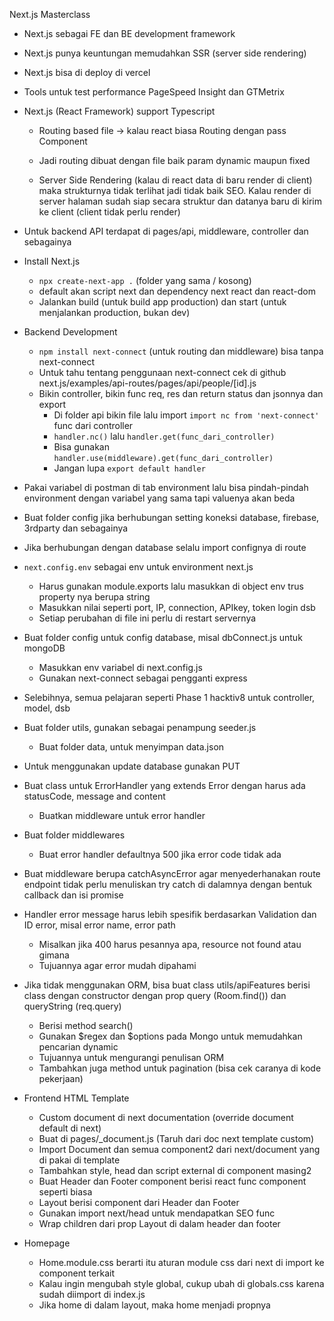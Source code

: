 Next.js Masterclass

- Next.js sebagai FE dan BE development framework

- Next.js punya keuntungan memudahkan SSR (server side rendering)

- Next.js bisa di deploy di vercel

- Tools untuk test performance PageSpeed Insight dan GTMetrix

- Next.js (React Framework) support Typescript

  - Routing based file -> kalau react biasa Routing dengan pass Component

  - Jadi routing dibuat dengan file baik param dynamic maupun fixed

  - Server Side Rendering (kalau di react data di baru render di client) maka strukturnya tidak terlihat jadi tidak baik SEO. Kalau render di server halaman sudah siap secara struktur dan datanya baru di kirim ke client (client tidak perlu render)

- Untuk backend API terdapat di pages/api, middleware, controller dan sebagainya

- Install Next.js

  - `npx create-next-app .` (folder yang sama / kosong)
  - default akan script next dan dependency next react dan react-dom
  - Jalankan build (untuk build app production) dan start (untuk menjalankan production, bukan dev)

- Backend Development

  - `npm install next-connect` (untuk routing dan middleware) bisa tanpa next-connect
  - Untuk tahu tentang penggunaan next-connect cek di github next.js/examples/api-routes/pages/api/people/[id].js
  - Bikin controller, bikin func req, res dan return status dan jsonnya dan export
    - Di folder api bikin file lalu import `import nc from 'next-connect'` func dari controller
    - `handler.nc()` lalu `handler.get(func_dari_controller)`
    - Bisa gunakan `handler.use(middleware).get(func_dari_controller)`
    - Jangan lupa `export default handler`

- Pakai variabel di postman di tab environment lalu bisa pindah-pindah environment dengan variabel yang sama tapi valuenya akan beda

- Buat folder config jika berhubungan setting koneksi database, firebase, 3rdparty dan sebagainya

- Jika berhubungan dengan database selalu import confignya di route

- `next.config.env` sebagai env untuk environment next.js

  - Harus gunakan module.exports lalu masukkan di object env trus property nya berupa string
  - Masukkan nilai seperti port, IP, connection, APIkey, token login dsb
  - Setiap perubahan di file ini perlu di restart servernya

- Buat folder config untuk config database, misal dbConnect.js untuk mongoDB

  - Masukkan env variabel di next.config.js
  - Gunakan next-connect sebagai pengganti express

- Selebihnya, semua pelajaran seperti Phase 1 hacktiv8 untuk controller, model, dsb

- Buat folder utils, gunakan sebagai penampung seeder.js

  - Buat folder data, untuk menyimpan data.json

- Untuk menggunakan update database gunakan PUT

- Buat class untuk ErrorHandler yang extends Error dengan harus ada statusCode, message and content

  - Buatkan middleware untuk error handler

- Buat folder middlewares

  - Buat error handler defaultnya 500 jika error code tidak ada

- Buat middleware berupa catchAsyncError agar menyederhanakan route endpoint tidak perlu menuliskan try catch di dalamnya dengan bentuk callback dan isi promise

- Handler error message harus lebih spesifik berdasarkan Validation dan ID error, misal error name, error path
  - Misalkan jika 400 harus pesannya apa, resource not found atau gimana
  - Tujuannya agar error mudah dipahami

- Jika tidak menggunakan ORM, bisa buat class utils/apiFeatures berisi class dengan constructor dengan prop query (Room.find()) dan queryString (req.query)
  - Berisi method search()
  - Gunakan $regex dan $options pada Mongo untuk memudahkan pencarian dynamic
  - Tujuannya untuk mengurangi penulisan ORM
  - Tambahkan juga method untuk pagination (bisa cek caranya di kode pekerjaan)

- Frontend HTML Template
  - Custom document di next documentation (override document default di next)
  - Buat di pages/_document.js (Taruh dari doc next template custom)
  - Import Document dan semua component2 dari next/document yang di pakai di template
  - Tambahkan style, head dan script external di component masing2
  - Buat Header dan Footer component berisi react func component seperti biasa
  - Layout berisi component dari Header dan Footer
  - Gunakan import next/head untuk mendapatkan SEO func
  - Wrap children dari prop Layout di dalam header dan footer

- Homepage
  - Home.module.css berarti itu aturan module css dari next di import ke component terkait
  - Kalau ingin mengubah style global, cukup ubah di globals.css karena sudah diimport di index.js
  - Jika home di dalam layout, maka home menjadi propnya